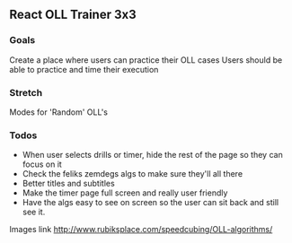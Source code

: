 ## React OLL Trainer 3x3

### Goals

Create a place where users can practice their OLL cases
Users should be able to practice and time their execution

### Stretch

Modes for 'Random' OLL's

### Todos

- When user selects drills or timer, hide the rest of the page so they can focus on it
- Check the feliks zemdegs algs to make sure they'll all there
- Better titles and subtitles
- Make the timer page full screen and really user friendly
- Have the algs easy to see on screen so the user can sit back and still see it.

Images link
http://www.rubiksplace.com/speedcubing/OLL-algorithms/
